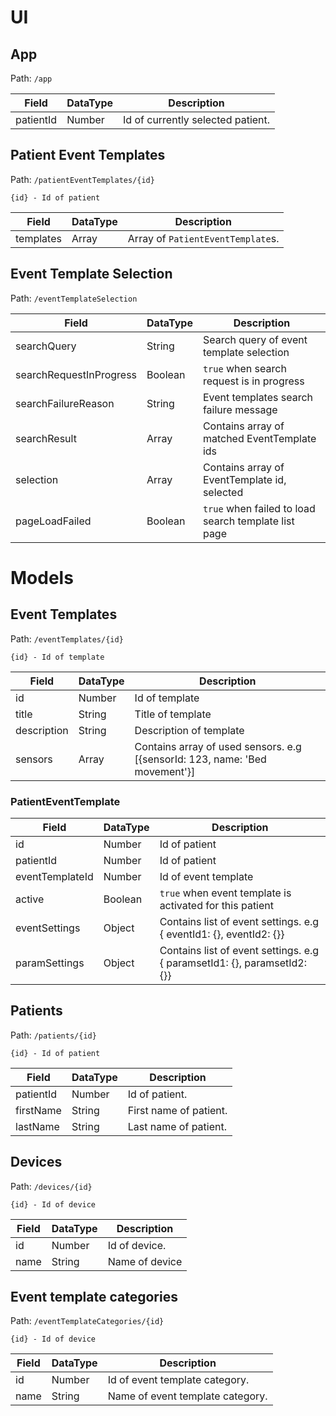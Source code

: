 # UI 

## App

Path: `/app`


| Field                       | DataType            | Description         |
| --------------------------- | ------------------- | -------------------------------------- |
| patientId                   | Number              | Id of currently selected patient. |



## Patient Event Templates

Path: `/patientEventTemplates/{id}`

    {id} - Id of patient


| Field                       | DataType            | Description         |
| --------------------------- | ------------------- | -------------------------------------- |
| templates                   | Array               | Array of `PatientEventTemplate`s. |



## Event Template Selection

Path: `/eventTemplateSelection`


| Field                       | DataType            | Description         |
| --------------------------- | ------------------- | -------------------------------------- |
| searchQuery                 | String              | Search query of event template selection |
| searchRequestInProgress     | Boolean             | `true` when search request is in progress |
| searchFailureReason         | String              | Event templates search failure message |
| searchResult                | Array               | Contains array of matched EventTemplate ids |
| selection                   | Array               | Contains array of EventTemplate id, selected |
| pageLoadFailed              | Boolean             | `true` when failed to load search template list page |

# Models

## Event Templates

Path: `/eventTemplates/{id}`

    {id} - Id of template

| Field                 | DataType      | Description         |
| --------------------- | ------------- | ----------------- |
| id                    | Number        | Id of template    |
| title                 | String        | Title of template |
| description           | String        | Description of template |
| sensors               |  Array        | Contains array of used sensors. e.g [{sensorId: 123, name: 'Bed movement'}] |


### PatientEventTemplate

| Field                 | DataType      | Description         |
| --------------------- | ------------- | ----------------- |
| id                    | Number        | Id of patient     |
| patientId             | Number        | Id of patient     |
| eventTemplateId       | Number        | Id of event template |
| active                | Boolean       | `true` when event template is activated for this patient |
| eventSettings         | Object        | Contains list of event settings. e.g { eventId1: {}, eventId2: {}} |
| paramSettings         | Object        | Contains list of event settings. e.g { paramsetId1: {}, paramsetId2: {}} |



## Patients

Path: `/patients/{id}`

    {id} - Id of patient

| Field                       | DataType            | Description         |
| --------------------------- | ------------------- | -------------------------------------- |
| patientId                   | Number              | Id of patient. |
| firstName                   | String              | First name of patient. |
| lastName                    | String              | Last name of patient. |



## Devices

Path: `/devices/{id}`

    {id} - Id of device

| Field                       | DataType            | Description         |
| --------------------------- | ------------------- | -------------------------------------- |
| id                          | Number              | Id of device. |
| name                        | String              | Name of device |


## Event template categories

Path: `/eventTemplateCategories/{id}`

    {id} - Id of device

| Field                       | DataType            | Description         |
| --------------------------- | ------------------- | -------------------------------------- |
| id                          | Number              | Id of event template category. |
| name                        | String              | Name of event template category. |